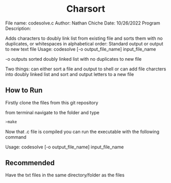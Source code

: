 <h1 align="center">Charsort</h1>
File name: codesolve.c
Author: Nathan Chiche
Date: 10/26/2022
Program Description: 

Adds characters to doubly link list from existing file and sorts them with no duplicates, or whitespaces in alphabetical order: Standard output or output to new text file
Usage: codesolve [-o output_file_name] input_file_name

 -o outputs sorted doubly linked list with no duplicates to new file

Two things:
can either sort a file and output to shell 
or 
can add file charcters into doubly linked list and sort and output letters to a new file

## How to Run

Firstly clone the files from this git repository

from terminal navigate to the folder and type
```python
>make
```
Now that .c file is compiled you can run the executable with the following command

Usage: codesolve [-o output_file_name] input_file_name

## Recommended
Have the txt files in the same directory/folder as the files
